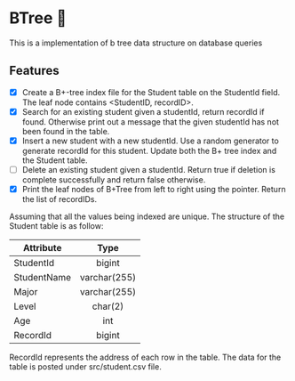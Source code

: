 # BTree :deciduous_tree:
This is a implementation of b tree data structure on database queries 

## Features
- [x] Create a B+-tree index file for the Student table on the StudentId field. The leaf node contains <StudentID, recordID>.
- [x] Search for an existing student given a studentId, return recordId if found. Otherwise print out a message that the given studentId has not been found in the table.
- [x] Insert a new student with a new studentId. Use a random generator to generate recordId for this student. Update both the B+ tree index and the Student table.
- [ ] Delete an existing student given a studentId. Return true if deletion is complete successfully and return false otherwise.
- [x] Print the leaf nodes of B+Tree from left to right using the pointer. Return the list of recordIDs.

Assuming that all the values being indexed are unique. The structure of the Student table is as follow:

| Attribute | Type |
| ---------- | :-----------: |
| StudentId | bigint |
| StudentName | varchar(255) |
| Major | varchar(255) |
| Level | char(2) |
| Age   | int |
| RecordId | bigint |



RecordId represents the address of each row in the table. The data for the table is posted under src/student.csv file. 
